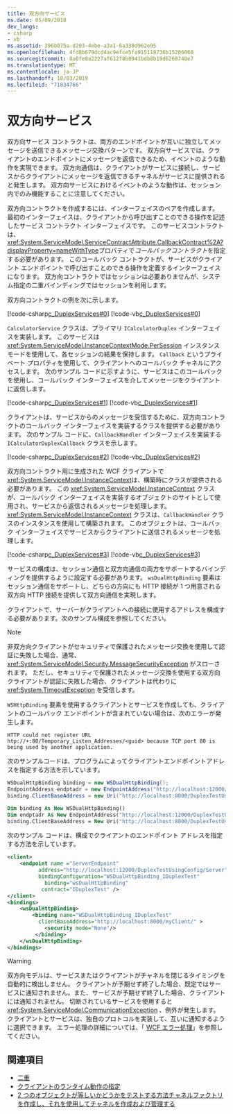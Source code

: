 ```yaml
---
title: 双方向サービス
ms.date: 05/09/2018
dev_langs:
- csharp
- vb
ms.assetid: 396b875a-d203-4ebe-a3a1-6a330d962e95
ms.openlocfilehash: 4fd8b679dcd4ac9efce5fa915118736b15206068
ms.sourcegitcommit: 8a0fe8a2227af612f8b8941bdb8b19d6268748e7
ms.translationtype: MT
ms.contentlocale: ja-JP
ms.lasthandoff: 10/03/2019
ms.locfileid: "71834766"
---
```

# <a name="duplex-services"></a>双方向サービス

双方向サービス コントラクトは、両方のエンドポイントが互いに独立してメッセージを送信できるメッセージ交換パターンです。 双方向サービスでは、クライアントのエンドポイントにメッセージを返信できるため、イベントのような動作を実現できます。 双方向通信は、クライアントがサービスに接続し、サービスからクライアントにメッセージを返信できるチャネルがサービスに提供されると発生します。 双方向サービスにおけるイベントのような動作は、セッション内でのみ機能することに注意してください。

双方向コントラクトを作成するには、インターフェイスのペアを作成します。 最初のインターフェイスは、クライアントから呼び出すことのできる操作を記述したサービス コントラクト インターフェイスです。 このサービスコントラクトは、 <xref:System.ServiceModel.ServiceContractAttribute.CallbackContract%2A?displayProperty=nameWithType>プロパティで*コールバックコントラクト*を指定する必要があります。 このコールバック コントラクトが、サービスがクライアント エンドポイントで呼び出すことのできる操作を定義するインターフェイスになります。 双方向コントラクトではセッションは必要ありませんが、システム指定の二重バインディングではセッションを利用します。

双方向コントラクトの例を次に示します。

[!code-csharp[c_DuplexServices#0](../../../../samples/snippets/csharp/VS_Snippets_CFX/c_duplexservices/cs/service.cs#0)]
[!code-vb[c_DuplexServices#0](../../../../samples/snippets/visualbasic/VS_Snippets_CFX/c_duplexservices/vb/service.vb#0)]

`CalculatorService` クラスは、プライマリ `ICalculatorDuplex` インターフェイスを実装します。 このサービスは <xref:System.ServiceModel.InstanceContextMode.PerSession> インスタンス モードを使用して、各セッションの結果を保持します。 `Callback` というプライベート プロパティを使用して、クライアントへのコールバック チャネルにアクセスします。 次のサンプル コードに示すように、サービスはこのコールバックを使用し、コールバック インターフェイスを介してメッセージをクライアントに返信します。

[!code-csharp[c_DuplexServices#1](../../../../samples/snippets/csharp/VS_Snippets_CFX/c_duplexservices/cs/service.cs#1)]
[!code-vb[c_DuplexServices#1](../../../../samples/snippets/visualbasic/VS_Snippets_CFX/c_duplexservices/vb/service.vb#1)]

クライアントは、サービスからのメッセージを受信するために、双方向コントラクトのコールバック インターフェイスを実装するクラスを提供する必要があります。 次のサンプル コードに、`CallbackHandler` インターフェイスを実装する `ICalculatorDuplexCallback` クラスを示します。

[!code-csharp[c_DuplexServices#2](../../../../samples/snippets/csharp/VS_Snippets_CFX/c_duplexservices/cs/client.cs#2)]
[!code-vb[c_DuplexServices#2](../../../../samples/snippets/visualbasic/VS_Snippets_CFX/c_duplexservices/vb/client.vb#2)]

双方向コントラクト用に生成された WCF クライアントで<xref:System.ServiceModel.InstanceContext>は、構築時にクラスが提供される必要があります。 この <xref:System.ServiceModel.InstanceContext> クラスが、コールバック インターフェイスを実装するオブジェクトのサイトとして使用され、サービスから返信されるメッセージを処理します。 <xref:System.ServiceModel.InstanceContext> クラスは、`CallbackHandler` クラスのインスタンスを使用して構築されます。 このオブジェクトは、コールバック インターフェイスでサービスからクライアントに送信されるメッセージを処理します。

[!code-csharp[c_DuplexServices#3](../../../../samples/snippets/csharp/VS_Snippets_CFX/c_duplexservices/cs/client.cs#3)]
[!code-vb[c_DuplexServices#3](../../../../samples/snippets/visualbasic/VS_Snippets_CFX/c_duplexservices/vb/client.vb#3)]

サービスの構成は、セッション通信と双方向通信の両方をサポートするバインディングを提供するように設定する必要があります。 `wsDualHttpBinding` 要素はセッション通信をサポートし、どちらの方向にも HTTP 接続が 1 つ用意される双方向 HTTP 接続を提供して双方向通信を実現します。

クライアントで、サーバーがクライアントへの接続に使用するアドレスを構成する必要があります。次のサンプル構成を参照してください。

> [!NOTE]
> 非双方向クライアントがセキュリティで保護されたメッセージ交換を使用して認証に失敗した場合、通常、<xref:System.ServiceModel.Security.MessageSecurityException> がスローされます。 ただし、セキュリティで保護されたメッセージ交換を使用する双方向クライアントが認証に失敗した場合、クライアントは代わりに <xref:System.TimeoutException> を受信します。

`WSHttpBinding` 要素を使用するクライアントとサービスを作成しても、クライアントのコールバック エンドポイントが含まれていない場合は、次のエラーが発生します。

```console
HTTP could not register URL
htp://+:80/Temporary_Listen_Addresses/<guid> because TCP port 80 is being used by another application.
```

次のサンプルコードは、プログラムによってクライアントエンドポイントアドレスを指定する方法を示しています。

```csharp
WSDualHttpBinding binding = new WSDualHttpBinding();
EndpointAddress endptadr = new EndpointAddress("http://localhost:12000/DuplexTestUsingCode/Server");
binding.ClientBaseAddress = new Uri("http://localhost:8000/DuplexTestUsingCode/Client/");
```

```vb
Dim binding As New WSDualHttpBinding()
Dim endptadr As New EndpointAddress("http://localhost:12000/DuplexTestUsingCode/Server")
binding.ClientBaseAddress = New Uri("http://localhost:8000/DuplexTestUsingCode/Client/")
```

次のサンプル コードは、構成でクライアントのエンドポイント アドレスを指定する方法を示しています。

```xml
<client>
    <endpoint name ="ServerEndpoint"
          address="http://localhost:12000/DuplexTestUsingConfig/Server"
          bindingConfiguration="WSDualHttpBinding_IDuplexTest"
            binding="wsDualHttpBinding"
           contract="IDuplexTest" />
</client>
<bindings>
    <wsDualHttpBinding>
        <binding name="WSDualHttpBinding_IDuplexTest"
          clientBaseAddress="http://localhost:8000/myClient/" >
            <security mode="None"/>
         </binding>
    </wsDualHttpBinding>
</bindings>
```

> [!WARNING]
> 双方向モデルは、サービスまたはクライアントがチャネルを閉じるタイミングを自動的に検出しません。 クライアントが予期せず終了した場合、既定ではサービスに通知されません。また、サービスが予期せず終了した場合、クライアントには通知されません。 切断されているサービスを使用すると<xref:System.ServiceModel.CommunicationException> 、例外が発生します。 クライアントとサービスは、独自のプロトコルを実装して、互いに通知するように選択できます。 エラー処理の詳細については、「 [WCF エラー処理](../wcf-error-handling.md)」を参照してください。

## <a name="see-also"></a>関連項目

- [二重](../samples/duplex.md)
- [クライアントのランタイム動作の指定](../specifying-client-run-time-behavior.md)
- [2 つのオブジェクトが等しいかどうかをテストする方法チャネルファクトリを作成し、それを使用してチャネルを作成および管理する](how-to-create-a-channel-factory-and-use-it-to-create-and-manage-channels.md)
